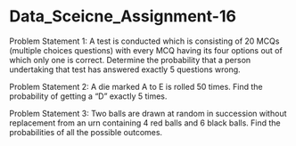 # Data_Sceicne_Assignment-16
Problem Statement 1:
A test is conducted which is consisting of 20 MCQs (multiple choices questions) with
every MCQ having its four options out of which only one is correct. Determine the
probability that a person undertaking that test has answered exactly 5 questions wrong.

Problem Statement 2:
A die marked A to E is rolled 50 times. Find the probability of getting a “D” exactly 5
times.

Problem Statement 3:
Two balls are drawn at random in succession without replacement from an urn
containing 4 red balls and 6 black balls.
Find the probabilities of all the possible outcomes.
